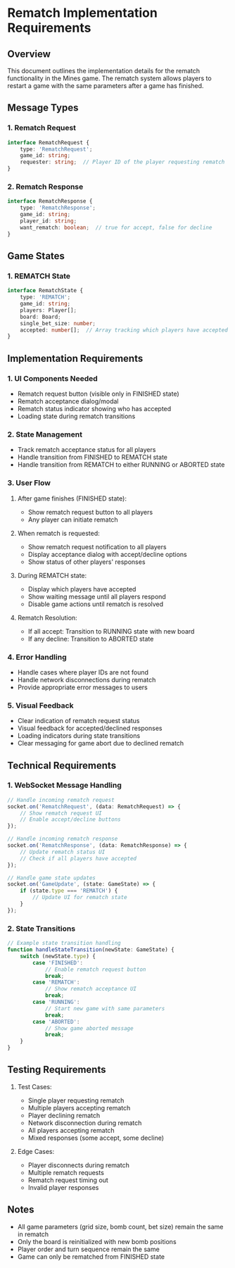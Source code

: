 # Rematch Implementation Requirements

## Overview
This document outlines the implementation details for the rematch functionality in the Mines game. The rematch system allows players to restart a game with the same parameters after a game has finished.

## Message Types

### 1. Rematch Request
```typescript
interface RematchRequest {
    type: 'RematchRequest';
    game_id: string;
    requester: string;  // Player ID of the player requesting rematch
}
```

### 2. Rematch Response
```typescript
interface RematchResponse {
    type: 'RematchResponse';
    game_id: string;
    player_id: string;
    want_rematch: boolean;  // true for accept, false for decline
}
```

## Game States

### 1. REMATCH State
```typescript
interface RematchState {
    type: 'REMATCH';
    game_id: string;
    players: Player[];
    board: Board;
    single_bet_size: number;
    accepted: number[];  // Array tracking which players have accepted (1 for accepted, 0 for not yet)
}
```

## Implementation Requirements

### 1. UI Components Needed
- Rematch request button (visible only in FINISHED state)
- Rematch acceptance dialog/modal
- Rematch status indicator showing who has accepted
- Loading state during rematch transitions

### 2. State Management
- Track rematch acceptance status for all players
- Handle transition from FINISHED to REMATCH state
- Handle transition from REMATCH to either RUNNING or ABORTED state

### 3. User Flow
1. After game finishes (FINISHED state):
   - Show rematch request button to all players
   - Any player can initiate rematch

2. When rematch is requested:
   - Show rematch request notification to all players
   - Display acceptance dialog with accept/decline options
   - Show status of other players' responses

3. During REMATCH state:
   - Display which players have accepted
   - Show waiting message until all players respond
   - Disable game actions until rematch is resolved

4. Rematch Resolution:
   - If all accept: Transition to RUNNING state with new board
   - If any decline: Transition to ABORTED state

### 4. Error Handling
- Handle cases where player IDs are not found
- Handle network disconnections during rematch
- Provide appropriate error messages to users

### 5. Visual Feedback
- Clear indication of rematch request status
- Visual feedback for accepted/declined responses
- Loading indicators during state transitions
- Clear messaging for game abort due to declined rematch

## Technical Requirements

### 1. WebSocket Message Handling
```typescript
// Handle incoming rematch request
socket.on('RematchRequest', (data: RematchRequest) => {
    // Show rematch request UI
    // Enable accept/decline buttons
});

// Handle incoming rematch response
socket.on('RematchResponse', (data: RematchResponse) => {
    // Update rematch status UI
    // Check if all players have accepted
});

// Handle game state updates
socket.on('GameUpdate', (state: GameState) => {
    if (state.type === 'REMATCH') {
        // Update UI for rematch state
    }
});
```

### 2. State Transitions
```typescript
// Example state transition handling
function handleStateTransition(newState: GameState) {
    switch (newState.type) {
        case 'FINISHED':
            // Enable rematch request button
            break;
        case 'REMATCH':
            // Show rematch acceptance UI
            break;
        case 'RUNNING':
            // Start new game with same parameters
            break;
        case 'ABORTED':
            // Show game aborted message
            break;
    }
}
```

## Testing Requirements

1. Test Cases:
   - Single player requesting rematch
   - Multiple players accepting rematch
   - Player declining rematch
   - Network disconnection during rematch
   - All players accepting rematch
   - Mixed responses (some accept, some decline)

2. Edge Cases:
   - Player disconnects during rematch
   - Multiple rematch requests
   - Rematch request timing out
   - Invalid player responses

## Notes
- All game parameters (grid size, bomb count, bet size) remain the same in rematch
- Only the board is reinitialized with new bomb positions
- Player order and turn sequence remain the same
- Game can only be rematched from FINISHED state 